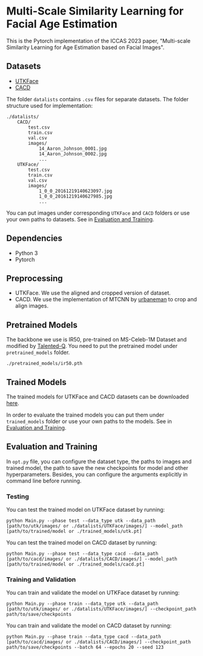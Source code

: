 
# Multi-Scale Similarity Learning for Facial Age Estimation

This is the Pytorch implementation of the ICCAS 2023 paper, "Multi-scale Similarity Learning for Age Estimation based on Facial Images".


## Datasets
- [UTKFace](https://susanqq.github.io/UTKFace/)
- [CACD](https://bcsiriuschen.github.io/CARC/)

The folder `datalists` contains `.csv` files for separate datasets. The folder structure used for implementation:
```
./datalists/
    CACD/
        test.csv
        train.csv
        val.csv
        images/
            14_Aaron_Johnson_0001.jpg
            14_Aaron_Johnson_0002.jpg
            ...
    UTKFace/
        test.csv
        train.csv
        val.csv
        images/ 
            1_0_0_20161219140623097.jpg
            1_0_0_20161219140627985.jpg
            ...
```
You can put images under corresponding `UTKFace` and `CACD` folders or use your own paths to datasets. See in [Evaluation and Training](#evaluation-and-training).


## Dependencies 
- Python 3
- Pytorch


## Preprocessing
- UTKFace. We use the aligned and cropped version of dataset.
- CACD. We use the implementation of MTCNN by [urbaneman](https://github.com/urbaneman/Face_crop_align_mtcnn) to crop and align images.


## Pretrained Models
The backbone we use is IR50, pre-trained on MS-Celeb-1M Dataset and modified by [Talented-Q](https://github.com/Talented-Q/POSTER_V2). You need to put the pretrained model under `pretrained_models` folder.
```
./pretrained_models/ir50.pth
```


## Trained Models
The trained models for UTKFace and CACD datasets can be downloaded [here](https://drive.google.com/drive/folders/1lAF4bkE7U6dpUmkdhqUV1Tw6LCbbbNgD?usp=sharing). 

In order to evaluate the trained models you can put them under `trained_models` folder or use your own paths to the models. See in [Evaluation and Training](#evaluation-and-training).


## Evaluation and Training 
In `opt.py` file, you can configure the dataset type, the paths to images and trained model, the path to save the new checkpoints for model and other hyperparameters. Besides, you can configure the arguments explicitly in command line before running. 
### Testing
You can test the trained model on UTKFace dataset by running:
```
python Main.py --phase test --data_type utk --data_path [path/to/utk/images/ or ./datalists/UTKFace/images/] --model_path [path/to/trained/model or ./trained_models/utk.pt]
```
You can test the trained model on CACD dataset by running:
```
python Main.py --phase test --data_type cacd --data_path [path/to/cacd/images/ or ./datalists/CACD/images/] --model_path [path/to/trained/model or ./trained_models/cacd.pt]
```
### Training and Validation
You can train and validate the model on UTKFace dataset by running:
```
python Main.py --phase train --data_type utk --data_path [path/to/utk/images/ or ./datalists/UTKFace/images/] --checkpoint_path path/to/save/checkpoints
```
You can train and validate the model on CACD dataset by running:
```
python Main.py --phase train --data_type cacd --data_path [path/to/cacd/images/ or ./datalists/CACD/images/] --checkpoint_path path/to/save/checkpoints --batch 64 --epochs 20 --seed 123
```



